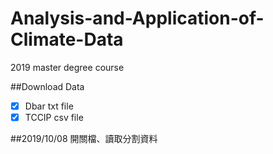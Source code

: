 # Analysis-and-Application-of-Climate-Data
2019 master degree course

##Download Data
-[x] Dbar txt file
-[x] TCCIP csv file

##2019/10/08 開關檔、讀取分割資料
